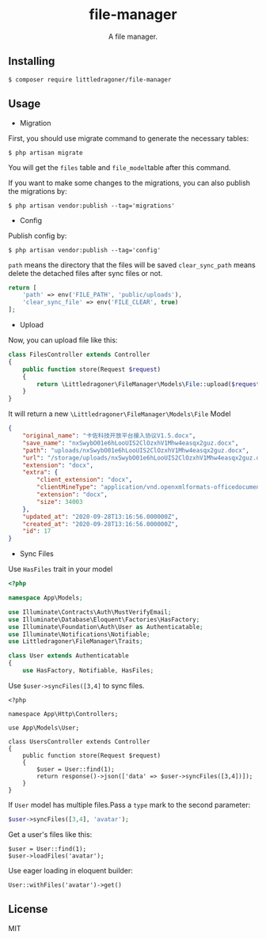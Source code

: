 <h1 align="center"> file-manager </h1>

<p align="center"> A file manager.</p>


## Installing

```shell
$ composer require littledragoner/file-manager
```

## Usage

* Migration

First, you should use migrate command to generate the necessary tables:
 ```shell script
$ php artisan migrate
```
You will get the ```files``` table and ```file_model```table after this command.

If you want to make some changes to the migrations, you can also publish the migrations by:
```shell script
$ php artisan vendor:publish --tag='migrations'
```
 
* Config

Publish config by:
```shell script
$ php artisan vendor:publish --tag='config'
```

`path` means the directory that the files will be saved
`clear_sync_path` means delete the detached files after sync files or not.
```php
return [
    'path' => env('FILE_PATH', 'public/uploads'),
    'clear_sync_file' => env('FILE_CLEAR', true)
];
``` 

* Upload

Now, you can upload file like this:
```php
class FilesController extends Controller
{
    public function store(Request $request)
    {
        return \Littledragoner\FileManager\Models\File::upload($request->file('file'));
    }
}
```
It will return a new `\Littledragoner\FileManager\Models\File` Model
```json
{
    "original_name": "卡佐科技开放平台接入协议V1.5.docx",
    "save_name": "nxSwybO01e6hLooUIS2ClOzxhV1Mhw4easqx2guz.docx",
    "path": "uploads/nxSwybO01e6hLooUIS2ClOzxhV1Mhw4easqx2guz.docx",
    "url": "/storage/uploads/nxSwybO01e6hLooUIS2ClOzxhV1Mhw4easqx2guz.docx",
    "extension": "docx",
    "extra": {
        "client_extension": "docx",
        "clientMineType": "application/vnd.openxmlformats-officedocument.wordprocessingml.document",
        "extension": "docx",
        "size": 34003
    },
    "updated_at": "2020-09-28T13:16:56.000000Z",
    "created_at": "2020-09-28T13:16:56.000000Z",
    "id": 17
}
```
* Sync Files

Use `HasFiles` trait in your model
```php
<?php

namespace App\Models;

use Illuminate\Contracts\Auth\MustVerifyEmail;
use Illuminate\Database\Eloquent\Factories\HasFactory;
use Illuminate\Foundation\Auth\User as Authenticatable;
use Illuminate\Notifications\Notifiable;
use Littledragoner\FileManager\Traits;

class User extends Authenticatable
{
    use HasFactory, Notifiable, HasFiles;
```

Use `$user->syncFiles([3,4]` to sync files.
```shell script
<?php

namespace App\Http\Controllers;

use App\Models\User;

class UsersController extends Controller
{
    public function store(Request $request)
    {
        $user = User::find(1);
        return response()->json(['data' => $user->syncFiles([3,4])]);
    }
}
```
If `User` model has multiple files.Pass a `type` mark to the second parameter:
```php
$user->syncFiles([3,4], 'avatar');
```
Get a user's files like this:
```
$user = User::find(1);
$user->loadFiles('avatar');
```
Use eager loading in eloquent builder:
```
User::withFiles('avatar')->get()
```

## License

MIT